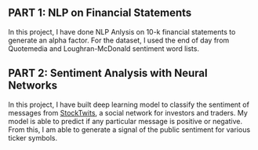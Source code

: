 ## PART 1: NLP on Financial Statements

In this project, I have done NLP Anlysis on 10-k financial statements to generate an alpha factor. For the dataset, I used the end of day from Quotemedia and Loughran-McDonald sentiment word lists.



## PART 2: Sentiment Analysis with Neural Networks 

In this project, I have built deep learning model to classify the sentiment of messages from [StockTwits](https://stocktwits.com/), a social network for investors and traders. My model is able to predict if any particular message is positive or negative. From this, I am able to generate a signal of the public sentiment for various ticker symbols.
